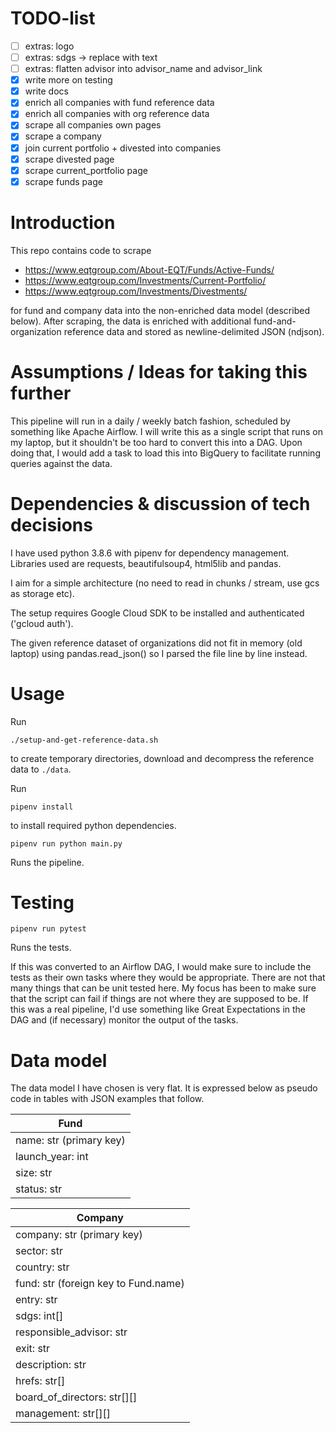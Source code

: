 # TODO-list

* [ ] extras: logo
* [ ] extras: sdgs -> replace with text
* [ ] extras: flatten advisor into advisor_name and advisor_link
* [x] write more on testing
* [x] write docs
* [x] enrich all companies with fund reference data
* [x] enrich all companies with org reference data
* [x] scrape all companies own pages
* [x] scrape a company
* [x] join current portfolio + divested into companies
* [x] scrape divested page
* [x] scrape current_portfolio page
* [x] scrape funds page
  
# Introduction

This repo contains code to scrape 

 - https://www.eqtgroup.com/About-EQT/Funds/Active-Funds/
 - https://www.eqtgroup.com/Investments/Current-Portfolio/
 - https://www.eqtgroup.com/Investments/Divestments/

for fund and company data into the non-enriched data model (described below).
After scraping, the data is enriched with additional fund-and-organization
reference data and stored as newline-delimited JSON (ndjson).


# Assumptions / Ideas for taking this further

This pipeline will run in a daily / weekly batch fashion, scheduled by something
like Apache Airflow. I will write this as a single script that runs on my
laptop, but it shouldn't be too hard to convert this into a DAG. Upon doing
that, I would add a task to load this into BigQuery to facilitate running
queries against the data.



# Dependencies & discussion of tech decisions 

I have used python 3.8.6 with pipenv for dependency management.
Libraries used are requests, beautifulsoup4, html5lib and pandas.

I aim for a simple architecture (no need to read in chunks / stream, use gcs as
storage etc).

The setup requires Google Cloud SDK to be installed and authenticated ('gcloud
auth').

The given reference dataset of organizations did not fit in memory (old laptop)
using pandas.read_json() so I parsed the file line by line instead.

# Usage

Run

    ./setup-and-get-reference-data.sh
    
to create temporary directories, download and decompress the reference data to
`./data`.

Run

    pipenv install

to install required python dependencies.


    pipenv run python main.py

Runs the pipeline.

# Testing


    pipenv run pytest
    
Runs the tests.

If this was converted to an Airflow DAG, I would make sure to include the tests
as their own tasks where they would be appropriate. There are not that many
things that can be unit tested here. My focus has been to make sure that the
script can fail if things are not where they are supposed to be. If this was a
real pipeline, I'd use something like Great Expectations in the DAG and (if
necessary) monitor the output of the tasks.


    
# Data model

The data model I have chosen is very flat.
It is expressed below as pseudo code in tables with JSON examples that follow.

| Fund                    |
|-------------------------|
| name: str (primary key) |
| launch_year: int        |
| size: str               |
| status: str             |


| Company                              |
|--------------------------------------|
| company: str  (primary key)          |
| sector: str                          |
| country: str                         |
| fund: str (foreign key to Fund.name) |
| entry: str                           |
| sdgs: int[]                           |
| responsible_advisor: str             |
| exit: str                            |
| description: str                     |
| hrefs: str[]                         |
| board_of_directors: str[][]          |
| management: str[][]                  |

